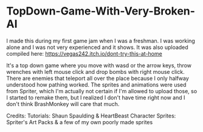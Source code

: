 # TopDown-Game-With-Very-Broken-AI

I made this during my first game jam when I was a freshman.  I was working alone and I was not very experienced and it shows.  It was also uploaded compiled here:  https://vegas242.itch.io/dont-try-this-at-home

It's a top down game where you move with wasd or the arrow keys, throw wrenches with left mouse click and drop bombs with right mouse click.  There are enemies that teleport all over the place because I only halfway understood how pathing worked.  The sprites and animations were used from Spriter, which I'm actually not certain if I'm allowed to upload those, so I started to remake them, but I realized I don't have time right now and I don't think BrashMonkey will care that much.

Credits:
Tutorials:  Shaun Spaulding & HeartBeast
Character Sprites:  Spriter's Art Packs & a few of my own poorly made sprites